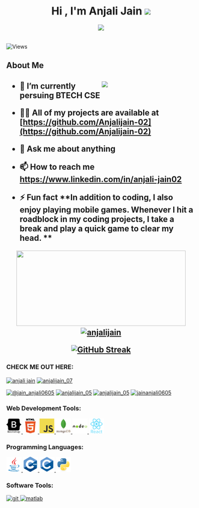 <h1 align="center"><b>Hi , I'm Anjali Jain </b><img src="https://media.giphy.com/media/hvRJCLFzcasrR4ia7z/giphy.gif" width="35"></h1>
<p align="center">
  <a href="https://github.com/DenverCoder1/readme-typing-svg"><img src="https://readme-typing-svg.herokuapp.com?font=Time+New+Roman&color=pink&size=25&center=true&vCenter=true&width=600&height=100&lines=Full-Stack+Developer,;Computer+Science+Student,;Active+Learner,;Love+to+do+coding..<3"></a>
</p>
<br>
<img src="https://komarev.com/ghpvc/?username=anjalijain&style=flat-square&color=blue" alt="Views"/>
<h2>About Me<h2>
<picture> <img align="right" src="https://youwebsolutionz.files.wordpress.com/2021/12/learn-web-designing.gif" width = "250px"></picture>

- 🌱 I’m currently persuing **BTECH CSE**

- 👨‍💻 All of my projects are available at [https://github.com/Anjalijain-02](https://github.com/Anjalijain-02)

- 💬 Ask me about **anything**

- 📫 How to reach me **https://www.linkedin.com/in/anjali-jain02**


- ⚡ Fun fact **In addition to coding, I also enjoy playing mobile games. Whenever I hit a roadblock in my coding projects, I take a break and play a quick game to clear my head. **
<div align="center">

<a href="https://github.com/Anjalijain-02">
  <img src="https://github-readme-stats.vercel.app/api?username=Anjalijain-02&include_all_commits=true&count_private=true&show_icons=true&line_height=20&title_color=7A7ADB&icon_color=2234AE&text_color=D3D3D3&bg_color=0,000000,130F40" width="450" height="200"/>
  <img src="https://github-readme-stats.vercel.app/api/top-langs?username=Anjalijain-02&show_icons=true&locale=en&layout=compact&line_height=20&title_color=7A7ADB&icon_color=2234AE&text_color=D3D3D3&bg_color=0,000000,130F40" width="280" height="200" alt="anjalijain"/>

  [![GitHub Streak](https://streak-stats.demolab.com/?user=anjalijain-02&theme=dark)](https://git.io/streak-stats)

</a>
</div>

<h3 align="left">CHECK ME OUT HERE:</h3>
<p align="left">
<a href="https://www.linkedin.com/in/anjali-jain02/" target="blank"><img align="center" src="https://raw.githubusercontent.com/rahuldkjain/github-profile-readme-generator/master/src/images/icons/Social/linked-in-alt.svg" alt="anjali jain" height="30" width="40" /></a>
<a href="https://www.codechef.com/users/anjalijain_07" target="blank"><img align="center" src="https://cdn.jsdelivr.net/npm/simple-icons@3.1.0/icons/codechef.svg" alt="anjalijain_07" height="30" width="40" /></a>
  
  
  
<a href="https://www.hackerrank.com/@jain_anjali0605" target="blank"><img align="center" src="https://raw.githubusercontent.com/rahuldkjain/github-profile-readme-generator/master/src/images/icons/Social/hackerrank.svg" alt="@jain_anjali0605" height="30" width="40" /></a>
<a href="https://codeforces.com/profile/anjalijain_05" target="blank"><img align="center" src="https://raw.githubusercontent.com/rahuldkjain/github-profile-readme-generator/master/src/images/icons/Social/codeforces.svg" alt="anjalijain_05" height="30" width="40" /></a>
<a href="https://www.leetcode.com/anjalijain_05" target="blank"><img align="center" src="https://raw.githubusercontent.com/rahuldkjain/github-profile-readme-generator/master/src/images/icons/Social/leet-code.svg" alt="anjalijain_05" height="30" width="40" /></a>
<a href="https://auth.geeksforgeeks.org/user/jainanjali0605" target="blank"><img align="center" src="https://raw.githubusercontent.com/rahuldkjain/github-profile-readme-generator/master/src/images/icons/Social/geeks-for-geeks.svg" alt="jainanjali0605" height="30" width="40" /></a>
</p>

<h3 align="left">Web Development Tools:</h3>

<p align="left"> <a href="https://getbootstrap.com" target="_blank" rel="noreferrer"> <img src="https://raw.githubusercontent.com/devicons/devicon/master/icons/bootstrap/bootstrap-plain-wordmark.svg" alt="bootstrap" width="40" height="40"/> </a> <a href="https://www.w3.org/html/" target="_blank" rel="noreferrer"> <img src="https://raw.githubusercontent.com/devicons/devicon/master/icons/html5/html5-original-wordmark.svg" alt="html5" width="40" height="40"/> </a> <a href="https://developer.mozilla.org/en-US/docs/Web/JavaScript" target="_blank" rel="noreferrer"> <img src="https://raw.githubusercontent.com/devicons/devicon/master/icons/javascript/javascript-original.svg" alt="javascript" width="40" height="40"/> </a> <a href="https://www.mongodb.com/" target="_blank" rel="noreferrer"> <img src="https://raw.githubusercontent.com/devicons/devicon/master/icons/mongodb/mongodb-original-wordmark.svg" alt="mongodb" width="40" height="40"/> </a><a href="https://nodejs.org" target="_blank" rel="noreferrer"> <img src="https://raw.githubusercontent.com/devicons/devicon/master/icons/nodejs/nodejs-original-wordmark.svg" alt="nodejs" width="40" height="40"/> </a> <a href="https://reactjs.org/" target="_blank" rel="noreferrer"> <img src="https://raw.githubusercontent.com/devicons/devicon/master/icons/react/react-original-wordmark.svg" alt="react" width="40" height="40"/> </a>
</p>
<h3 align="left">Programming Languages:</h3>
<p align="left"><a href="https://www.java.com" target="_blank" rel="noreferrer"> <img src="https://raw.githubusercontent.com/devicons/devicon/master/icons/java/java-original.svg" alt="java" width="40" height="40"/> </a><a href="https://www.w3schools.com/cpp/" target="_blank" rel="noreferrer"> <img src="https://raw.githubusercontent.com/devicons/devicon/master/icons/cplusplus/cplusplus-original.svg" alt="cplusplus" width="40" height="40"/> </a> <a href="https://www.cprogramming.com/" target="_blank" rel="noreferrer"> <img src="https://raw.githubusercontent.com/devicons/devicon/master/icons/c/c-original.svg" alt="c" width="40" height="40"/> </a><a href="https://www.python.org" target="_blank" rel="noreferrer"> <img src="https://raw.githubusercontent.com/devicons/devicon/master/icons/python/python-original.svg" alt="python" width="40" height="40"/> </a></p>

<h3 align="left">Software Tools:</h3>
<p align="left"><a href="https://git-scm.com/" target="_blank" rel="noreferrer"> <img src="https://www.vectorlogo.zone/logos/git-scm/git-scm-icon.svg" alt="git" width="40" height="40"/> </a>
<a href="https://www.mathworks.com/" target="_blank" rel="noreferrer"> <img src="https://upload.wikimedia.org/wikipedia/commons/2/21/Matlab_Logo.png" alt="matlab" width="40" height="40"/> </a>
</p>

